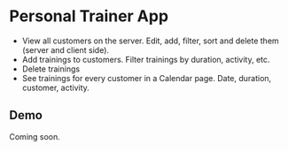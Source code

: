 # Personal Trainer App

- View all customers on the server. Edit, add, filter, sort and delete them (server and client side).
- Add trainings to customers. Filter trainings by duration, activity, etc.
- Delete trainings
- See trainings for every customer in a Calendar page. Date, duration, customer, activity. 



## Demo

Coming soon. 

